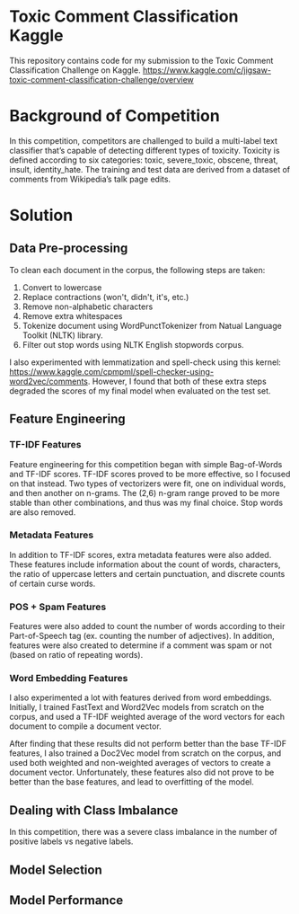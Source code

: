 # Toxic Comment Classification Kaggle
This repository contains code for my submission to the Toxic Comment Classification Challenge on Kaggle.
https://www.kaggle.com/c/jigsaw-toxic-comment-classification-challenge/overview

# Background of Competition
In this competition, competitors are challenged to build a multi-label text classifier that’s capable of detecting different types of toxicity. Toxicity is defined according to six categories: toxic, severe_toxic, obscene, threat, insult, identity_hate. The training and test data are derived from a dataset of comments from Wikipedia’s talk page edits.

# Solution

## Data Pre-processing
To clean each document in the corpus, the following steps are taken:
  1) Convert to lowercase
  2) Replace contractions (won't, didn't, it's, etc.)
  3) Remove non-alphabetic characters
  4) Remove extra whitespaces
  5) Tokenize document using WordPunctTokenizer from Natual Language Toolkit (NLTK) library.
  6) Filter out stop words using NLTK English stopwords corpus.

I also experimented with lemmatization and spell-check using this kernel: https://www.kaggle.com/cpmpml/spell-checker-using-word2vec/comments.
However, I found that both of these extra steps degraded the scores of my final model when evaluated on the test set. 

## Feature Engineering
### TF-IDF Features
Feature engineering for this competition began with simple Bag-of-Words and TF-IDF scores. TF-IDF scores proved to be more effective, so I focused on that instead. Two types of vectorizers were fit, one on individual words, and then another on n-grams. The (2,6) n-gram range proved to be more stable than other combinations, and thus was my final choice. Stop words are also removed.

### Metadata Features
In addition to TF-IDF scores, extra metadata features were also added. These features include information about the count of words, characters, the ratio of uppercase letters and certain punctuation, and discrete counts of certain curse words. 

### POS + Spam Features
Features were also added to count the number of words according to their Part-of-Speech tag (ex. counting the number of adjectives). In addition, features were also created to determine if a comment was spam or not (based on ratio of repeating words).

### Word Embedding Features
I also experimented a lot with features derived from word embeddings. Initially, I trained FastText and Word2Vec models from scratch on the corpus, and used a TF-IDF weighted average of the word vectors for each document to compile a document vector. 

After finding that these results did not perform better than the base TF-IDF features, I also trained a Doc2Vec model from scratch on the corpus, and used both weighted and non-weighted averages of vectors to create a document vector. Unfortunately, these features also did not prove to be better than the base features, and lead to overfitting of the model.

## Dealing with Class Imbalance
In this competition, there was a severe class imbalance in the number of positive labels vs negative labels. 

## Model Selection



## Model Performance
